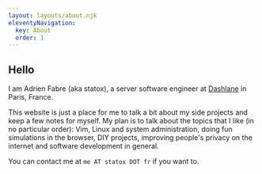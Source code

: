 ```yaml
---
layout: layouts/about.njk
eleventyNavigation:
  key: About
  order: 1
---
```


## Hello

I am Adrien Fabre (aka statox), a server software engineer at [Dashlane](https://www.dashlane.com/) in Paris, France.

This website is just a place for me to talk a bit about my side projects and keep a few notes for myself.
My plan is to talk about the topics that I like (in no particular order): Vim, Linux and system administration, doing fun simulations in the browser, DIY projects, improving people's privacy on the internet and software development in general.

You can contact me at <code>me AT statox DOT fr</code> if you want to.
